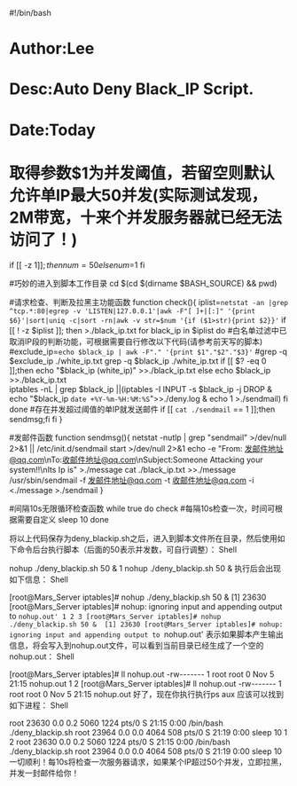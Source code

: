 #!/bin/bash
# Author:Lee
# Desc:Auto Deny Black_IP Script.
# Date:Today
# 取得参数$1为并发阈值，若留空则默认允许单IP最大50并发(实际测试发现，2M带宽，十来个并发服务器就已经无法访问了！)
if [[ -z $1 ]];then
        num=50
else 
        num=$1
fi
 
#巧妙的进入到脚本工作目录
cd $(cd $(dirname $BASH_SOURCE) && pwd)
 
#请求检查、判断及拉黑主功能函数
function check(){
        iplist=`netstat -an |grep ^tcp.*:80|egrep -v 'LISTEN|127.0.0.1'|awk -F"[ ]+|[:]" '{print $6}'|sort|uniq -c|sort -rn|awk -v str=$num '{if ($1>str){print $2}}'`
        if [[ ! -z $iplist ]];
                then
                >./black_ip.txt
                for black_ip in $iplist
                do
                        #白名单过滤中已取消IP段的判断功能，可根据需要自行修改以下代码(请参考前天写的脚本)
                        #exclude_ip=`echo $black_ip | awk -F"." '{print $1"."$2"."$3}'`
                        #grep -q $exclude_ip ./white_ip.txt
                        grep -q $black_ip ./white_ip.txt
                        if [[ $? -eq 0 ]];then
                                echo "$black_ip (white_ip)" >>./black_ip.txt
                        else
                                echo $black_ip >>./black_ip.txt     
                                iptables -nL | grep $black_ip ||(iptables -I INPUT -s $black_ip -j DROP & echo "$black_ip  `date +%Y-%m-%H:%M:%S`">>./deny.log & echo 1 >./sendmail)
                        fi
                done
                #存在并发超过阈值的单IP就发送邮件
                if [[ `cat ./sendmail` == 1 ]];then sendmsg;fi
        fi
}
 
#发邮件函数
function sendmsg(){
        netstat -nutlp | grep "sendmail" >/dev/null 2>&1 || /etc/init.d/sendmail start >/dev/null 2>&1
        echo -e "From: 发邮件地址@qq.com\nTo:收邮件地址@qq.com\nSubject:Someone Attacking your system!!\nIts Ip is" >./message
        cat ./black_ip.txt >>./message
        /usr/sbin/sendmail -f 发邮件地址@qq.com -t 收邮件地址@qq.com -i <./message
        >./sendmail
}
 
#间隔10s无限循环检查函数
while true
do 
        check
        #每隔10s检查一次，时间可根据需要自定义
        sleep 10
done

















将以上代码保存为deny_blackip.sh之后，进入到脚本文件所在目录，然后使用如下命令后台执行脚本（后面的50表示并发数，可自行调整）：
Shell

nohup ./deny_blackip.sh 50 &
1
nohup ./deny_blackip.sh 50 &
执行后会出现如下信息：
Shell

[root@Mars_Server iptables]# nohup ./deny_blackip.sh 50 & 
[1] 23630
[root@Mars_Server iptables]# nohup: ignoring input and appending output to `nohup.out'
1
2
3
[root@Mars_Server iptables]# nohup ./deny_blackip.sh 50 & 
[1] 23630
[root@Mars_Server iptables]# nohup: ignoring input and appending output to `nohup.out'
表示如果脚本产生输出信息，将会写入到nohup.out文件，可以看到当前目录已经生成了一个空的nohup.out：
Shell

[root@Mars_Server iptables]# ll nohup.out
-rw------- 1 root root 0 Nov  5 21:15 nohup.out
1
2
[root@Mars_Server iptables]# ll nohup.out
-rw------- 1 root root 0 Nov  5 21:15 nohup.out
好了，现在你执行执行ps aux 应该可以找到如下进程：
Shell

root     23630  0.0  0.2   5060  1224 pts/0    S    21:15   0:00 /bin/bash ./deny_blackip.sh
root     23964  0.0  0.0   4064   508 pts/0    S    21:19   0:00 sleep 10
1
2
root     23630  0.0  0.2   5060  1224 pts/0    S    21:15   0:00 /bin/bash ./deny_blackip.sh
root     23964  0.0  0.0   4064   508 pts/0    S    21:19   0:00 sleep 10
一切顺利！每10s将检查一次服务器请求，如果某个IP超过50个并发，立即拉黑，并发一封邮件给你！
